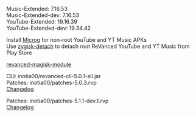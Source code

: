 Music-Extended: 7.16.53  
Music-Extended-dev: 7.16.53  
YouTube-Extended: 19.16.39  
YouTube-Extended-dev: 19.34.42  

Install [Microg](https://github.com/ReVanced/GmsCore/releases) for non-root YouTube and YT Music APKs  
Use [zygisk-detach](https://github.com/j-hc/zygisk-detach) to detach root ReVanced YouTube and YT Music from Play Store  

[revanced-magisk-module](https://github.com/j-hc/revanced-magisk-module)
  
CLI: inotia00/revanced-cli-5.0.1-all.jar  
Patches: inotia00/patches-5.0.3.rvp  
[Changelog](https://github.com/inotia00/revanced-patches/releases/tag/v5.0.3)

Patches: inotia00/patches-5.1.1-dev.1.rvp  
[Changelog](https://github.com/inotia00/revanced-patches/releases/tag/v5.1.1-dev.1)  
